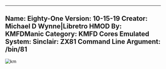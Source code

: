 -----------------------
Name: Eighty-One
Version: 10-15-19
Creator: Michael D Wynne|Libretro
HMOD By: KMFDManic
Category: KMFD Cores
Emulated System: Sinclair: ZX81
Command Line Argument: /bin/81
-----------------------
![km](https://i.imgur.com/h68p7L8.png)
